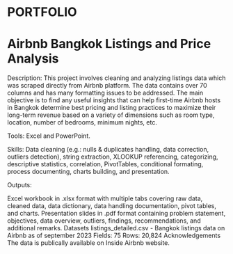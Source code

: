 # PORTFOLIO
# Airbnb Bangkok Listings and Price Analysis
Description: This project involves cleaning and analyzing listings data which was scraped directly from Airbnb platform. The data contains over 70 columns and has many formatting issues to be addressed. The main objective is to find any useful insights that can help first-time Airbnb hosts in Bangkok determine best pricing and listing practices to maximize their long-term revenue based on a variety of dimensions such as room type, location, number of bedrooms, minimum nights, etc.

Tools: Excel and PowerPoint.

Skills: Data cleaning (e.g.: nulls & duplicates handling, data correction, outliers detection), string extraction, XLOOKUP referencing, categorizing, descriptive statistics, correlation, PivotTables, conditional formating, process documenting, charts building, and presentation.

Outputs:

Excel workbook in .xlsx format with multiple tabs covering raw data, cleaned data, data dictionary, data handling documentation, pivot tables, and charts.
Presentation slides in .pdf format containing problem statement, objectives, data overview, outliers, findings, recommendations, and additional remarks.
Datasets
listings_detailed.csv - Bangkok listings data on Airbnb as of september 2023
Fields: 75
Rows: 20,824
Acknowledgements
The data is publically available on Inside Airbnb website.
